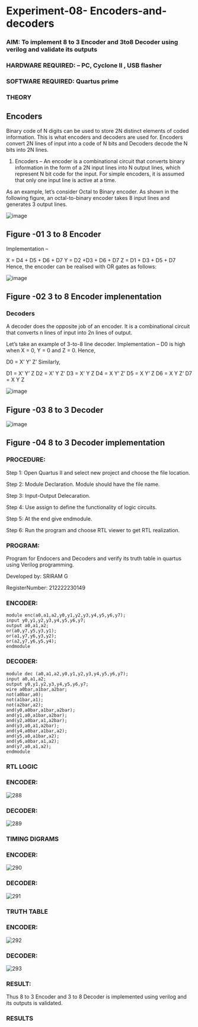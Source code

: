 # Experiment-08- Encoders-and-decoders 
### AIM: To implement 8 to 3 Encoder and  3to8 Decoder using verilog and validate its outputs
### HARDWARE REQUIRED:  – PC, Cyclone II , USB flasher
### SOFTWARE REQUIRED:   Quartus prime
### THEORY 

## Encoders
Binary code of N digits can be used to store 2N distinct elements of coded information. This is what encoders and decoders are used for. Encoders convert 2N lines of input into a code of N bits and Decoders decode the N bits into 2N lines.

1. Encoders –
An encoder is a combinational circuit that converts binary information in the form of a 2N input lines into N output lines, which represent N bit code for the input. For simple encoders, it is assumed that only one input line is active at a time.

As an example, let’s consider Octal to Binary encoder. As shown in the following figure, an octal-to-binary encoder takes 8 input lines and generates 3 output lines.

![image](https://user-images.githubusercontent.com/36288975/171543588-bc0746df-a173-4b35-989e-5fb7d385fe8a.png)
## Figure -01 3 to 8 Encoder 


Implementation –

X = D4 + D5 + D6 + D7
Y = D2 +D3 + D6 + D7
Z = D1 + D3 + D5 + D7 
Hence, the encoder can be realised with OR gates as follows:


![image](https://user-images.githubusercontent.com/36288975/171543740-68403b82-aa93-4c98-9343-f32b14885a2e.png)
## Figure -02 3 to 8 Encoder implenentation 

 ### Decoders 
A decoder does the opposite job of an encoder. It is a combinational circuit that converts n lines of input into 2n lines of output.

Let’s take an example of 3-to-8 line decoder.
Implementation –
D0 is high when X = 0, Y = 0 and Z = 0. Hence,

D0 = X’ Y’ Z’ 
Similarly,

D1 = X’ Y’ Z
D2 = X’ Y Z’
D3 = X’ Y Z
D4 = X Y’ Z’
D5 = X Y’ Z
D6 = X Y Z’
D7 = X Y Z 


![image](https://user-images.githubusercontent.com/36288975/171543978-ee2d0671-2846-40a1-8705-507fd6287a49.png)
## Figure -03 8 to 3 Decoder 



![image](https://user-images.githubusercontent.com/36288975/171543866-5a6eace6-8683-49d7-9c4f-a7cb30ec3035.png)
## Figure -04 8 to 3 Decoder implementation 

### PROCEDURE:
Step 1: Open Quartus II and select new project and choose the file location.

Step 2: Module Declaration. Module should have the file name.

Step 3: Input-Output Delecaration.

Step 4: Use assign to define the functionality of logic circuits.

Step 5: At the end give endmodule.

Step 6: Run the program and choose RTL viewer to get RTL realization.



### PROGRAM:
Program for Endocers and Decoders  and verify its truth table in quartus using Verilog programming.

Developed by: SRIRAM G

RegisterNumber: 212222230149

### ENCODER:
```
module enc(a0,a1,a2,y0,y1,y2,y3,y4,y5,y6,y7);
input y0,y1,y2,y3,y4,y5,y6,y7;
output a0,a1,a2;
or(a0,y7,y5,y3,y1);
or(a1,y7,y6,y3,y2);
or(a2,y7,y6,y5,y4);
endmodule
```
### DECODER:
```
module dec (a0,a1,a2,y0,y1,y2,y3,y4,y5,y6,y7);
input a0,a1,a2;
output y0,y1,y2,y3,y4,y5,y6,y7;
wire a0bar,a1bar,a2bar;
not(a0bar,a0);
not(a1bar,a1);
not(a2bar,a2);
and(y0,a0bar,a1bar,a2bar);
and(y1,a0,a1bar,a2bar);
and(y2,a0bar,a1,a2bar);
and(y3,a0,a1,a2bar);
and(y4,a0bar,a1bar,a2);
and(y5,a0,a1bar,a2);
and(y6,a0bar,a1,a2);
and(y7,a0,a1,a2);
endmodule
```





### RTL LOGIC  

### ENCODER:
![288](https://github.com/Sriram8452/Experiment-08-Encoders-and-decoders-/assets/118708032/37b0e946-141c-4643-a735-6a5de868fb7b)

### DECODER:
![289](https://github.com/Sriram8452/Experiment-08-Encoders-and-decoders-/assets/118708032/79cb0134-7709-42dc-b186-7fd194734a33)







### TIMING DIGRAMS  

### ENCODER:
![290](https://github.com/Sriram8452/Experiment-08-Encoders-and-decoders-/assets/118708032/3a75c66f-d4e2-4187-8c01-e6312027da2a)

### DECODER:
![291](https://github.com/Sriram8452/Experiment-08-Encoders-and-decoders-/assets/118708032/39fc5bdb-435e-4555-beb4-285b050e2d46)




### TRUTH TABLE 

### ENCODER:
![292](https://github.com/Sriram8452/Experiment-08-Encoders-and-decoders-/assets/118708032/f405e241-9a61-4892-b188-3770056ed3d5)

### DECODER:
![293](https://github.com/Sriram8452/Experiment-08-Encoders-and-decoders-/assets/118708032/b3566346-2089-4da7-a8c7-90d9736dc162)


### RESULT:
Thus 8 to 3 Encoder and 3 to 8 Decoder is implemented using verilog and its outputs is validated.


### RESULTS 
